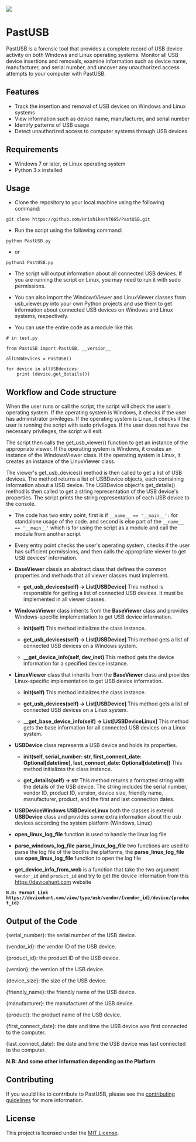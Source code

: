 [![](https://forthebadge.com/images/badges/made-with-python.svg)](https://www.python.org)

# PastUSB
PastUSB is a forensic tool that provides a complete record of USB device activity on both Windows and Linux operating systems. Monitor all USB device insertions and removals, examine information such as device name, manufacturer, and serial number, and uncover any unauthorized access attempts to your computer with PastUSB.


## Features
- Track the insertion and removal of USB devices on Windows and Linux systems
- View information such as device name, manufacturer, and serial number
- Identify patterns of USB usage
- Detect unauthorized access to computer systems through USB devices

## Requirements
- Windows 7 or later, or Linux operating system
- Python 3.x installed

## Usage

- Clone the repository to your local machine using the following command:

```
git clone https://github.com/Hrishikesh7665/PastUSB.git
```

- Run the script using the following command:

```
python PastUSB.py
```

- or

```
python3 PastUSB.py
```

- The script will output information about all connected USB devices. If you are running the script on Linux, you may need to run it with sudo permissions.

- You can also import the WindowsViewer and LinuxViewer classes from usb_viewer.py into your own Python projects and use them to get information about connected USB devices on Windows and Linux systems, respectively.

- You can use the entire code as a module like this

```
# in test.py

from PastUSB import PastUSB, __version__

allUSBdevices = PastUSB()

for device in allUSBdevices:
    print (device.get_details())
```

## Workflow and Code structure

When the user runs or call the script, the script will check the user's operating system. If the operating system is Windows, it checks if the user has administrator privileges. If the operating system is Linux, it checks if the user is running the script with sudo privileges. If the user does not have the necessary privileges, the script will exit.

The script then calls the get_usb_viewer() function to get an instance of the appropriate viewer. If the operating system is Windows, it creates an instance of the WindowsViewer class. If the operating system is Linux, it creates an instance of the LinuxViewer class.

The viewer's get_usb_devices() method is then called to get a list of USB devices. The method returns a list of USBDevice objects, each containing information about a USB device. The USBDevice object's get_details() method is then called to get a string representation of the USB device's properties. The script prints the string representation of each USB device to the console.

- The code has two entry point, first is if `__name__ == '__main__':` for standalone usage of the code. and second is else part of the `__name__ == '__main__'` which is for using the script as a module and call the module from another script

- Every entry point checks the user's operating system, checks if the user has sufficient permissions, and then calls the appropriate viewer to get USB devices' information.

- <b>BaseViewer</b> classis an abstract class that defines the common properties and methods that all viewer classes must implement.

    - <b> get_usb_devices(self) -> List[USBDevice]</b> This method is responsible for getting a list of connected USB devices. It must be implemented in all viewer classes.

- <b>WindowsViewer</b> class inherits from the <b>BaseViewer</b> class and provides Windows-specific implementation to get USB device information.

    - <b> init(self) </b> This method initializes the class instance.

    - <b> get_usb_devices(self) -> List[USBDevice] </b> This method gets a list of connected USB devices on a Windows system.

    - <b> __get_device_info(self, dev_inst) </b> This method gets the device information for a specified device instance.

- <b>LinuxViewer</b> class that inherits from the <b>BaseViewer</b> class and provides Linux-specific implementation to get USB device information.

    - <b> init(self) </b> This method initializes the class instance.

    - <b> get_usb_devices(self) -> List[USBDevice] </b> This method gets a list of connected USB devices on a Linux system.

    - <b> __get_base_device_info(self) -> List[USBDeviceLinux] </b> This method gets the base information for all connected USB devices on a Linux system.

- <b>USBDevice</b> class represents a USB device and holds its properties.

    - <b> init(self, serial_number: str, first_connect_date: Optional[datetime], last_connect_date: Optional[datetime]) </b> This method initializes the class instance.

    - <b> get_details(self) -> str </b> This method returns a formatted string with the details of the USB device. The string includes the serial number, vendor ID, product ID, version, device size, friendly name, manufacturer, product, and the first and last connection dates.

- <b>USBDeviceWindows</b> <b>USBDeviceLinux</b> both the classes is extend <b>USBDevice</b> class and provides some extra information about the usb devices according the system platform (Windows, Linux)

- <b>open_linux_log_file</b> function is used to handle the linux log file

- <b>parse_windows_log_file</b> <b>parse_linux_log_file</b> two functions are used to parse the log file of the booths the platforms, the <b>parse_linux_log_file</b> use <b>open_linux_log_file</b> function to open the log file

- <b>get_device_info_from_web</b> is a function that take the two argument `vendor_id` and `product_id` and try to get the device information from this https://devicehunt.com website

<b> `N.B: Format Link https://devicehunt.com/view/type/usb/vendor/{vendor_id}/device/{product_id}` </b>

## Output of the Code

{serial_number}: the serial number of the USB device.

{vendor_id}: the vendor ID of the USB device.

{product_id}: the product ID of the USB device.

{version}: the version of the USB device.

{device_size}: the size of the USB device.

{friendly_name}: the friendly name of the USB device.

{manufacturer}: the manufacturer of the USB device.

{product}: the product name of the USB device.

{first_connect_date}: the date and time the USB device was first connected to the computer.

{last_connect_date}: the date and time the USB device was last connected to the computer.


<b> N.B: And some other information depending on the Platform </b>

## Contributing

If you would like to contribute to PastUSB, please see the [contributing guidelines](./CONTRIBUTING.md) for more information.

## License

This project is licensed under the [MIT License](./LICENSE).
